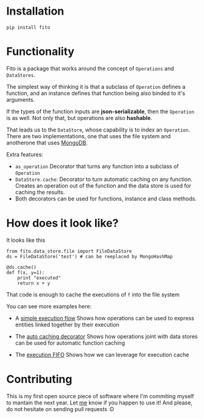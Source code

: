# Installation

`pip install fito`


# Functionality

Fito is a package that works around the concept of `Operations` and `DataStores`.

The simplest way of thinking it is that a subclass of `Operation` defines
a function, and an instance defines that function being also binded 
to it's arguments. 

If the types of the function inputs are **json-serializable**, 
then the `Operation` is as well. 
Not only that, but operations are also **hashable**.

That leads us to the `DataStore`, whose capability is to index an `Operation`.
There are two implementations, one that uses the file system and 
anotherone that uses [MongoDB](https://www.mongodb.com/).

Extra features:
* `as_operation` Decorator that turns any function into a subclass of `Operation`
* `DataStore.cache`: Decorator to turn automatic caching on any function. 
Creates an operation out of the function and the data store is used for caching the results. 
* Both decorators can be used for functions, instance and class methods.

# How does it look like?
It looks like this
```
from fito.data_store.file import FileDataStore
ds = FileDataStore('test') # can be reeplaced by MongoHashMap

@ds.cache()
def f(x, y=1):
    print "executed"
    return x + y
```

That code is enough to cache the executions of `f` into the file system

You can see more examples here:
* A [simple execution flow](https://github.com/elsonidoq/fito/blob/master/examples/simple_flow.py)
Shows how operations can be used to express entities linked together by their execution

* The [auto caching decorator](https://github.com/elsonidoq/fito/blob/master/examples/auto_caching.py)
Shows how operations joint with data stores can be used for automatic function caching

* The [execution FIFO](https://github.com/elsonidoq/fito/blob/master/examples/expensive_computations.py)
Shows how we can leverage for execution cache

# Contributing
This is my first open source piece of software where I'm commiting myself to mantain the next year. 
Let [me](https://twitter.com/ideasrapidas) know if you happen to use it! 
And please, do not hesitate on sending pull requests :D
